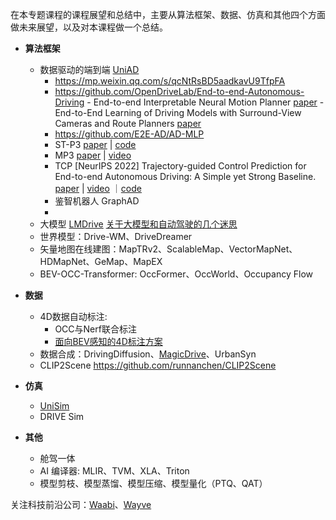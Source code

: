 <!--
 * @Author: Charmve yidazhang1@gmail.com
 * @Date: 2023-10-10 10:49:13
 * @LastEditors: Charmve yidazhang1@gmail.com
 * @LastEditTime: 2024-02-02 01:16:50
 * @FilePath: /OccNet-Course/Chapter07-课程展望与总结/README.md
 * @Version: 1.0.1
 * @Blogs: charmve.blog.csdn.net
 * @GitHub: https://github.com/Charmve
 * @Description: 
 * 
 * Copyright (c) 2023 by Charmve, All Rights Reserved. 
 * Licensed under the MIT License.
-->


在本专题课程的课程展望和总结中，主要从算法框架、数据、仿真和其他四个方面做未来展望，以及对本课程做一个总结。

- <b>算法框架</b>
    - 数据驱动的端到端 [UniAD](https://github.com/OpenDriveLab/UniAD)
      - https://mp.weixin.qq.com/s/qcNtRsBD5aadkavU9TfpFA
      - https://github.com/OpenDriveLab/End-to-end-Autonomous-Driving
            - End-to-end Interpretable Neural Motion Planner [paper](https://arxiv.org/abs/2101.06679)
            - End-to-End Learning of Driving Models with Surround-View Cameras and Route Planners [paper](https://arxiv.org/abs/1803.10158)
      - https://github.com/E2E-AD/AD-MLP
      - ST-P3 [paper](https://arxiv.org/abs/2207.07601) | [code](https://github.com/OpenDriveLab/ST-P3)
      - MP3 [paper](https://arxiv.org/abs/2101.06806) | [video](https://www.bilibili.com/video/BV1tQ4y1k7BX)
      - TCP [NeurIPS 2022] Trajectory-guided Control Prediction for End-to-end Autonomous Driving: A Simple yet Strong Baseline. [paper](https://arxiv.org/abs/2206.08129) | [video](https://www.bilibili.com/video/BV1Pe4y1x7E3/?spm_id_from=333.337.search-card.all.click&vd_source=57394ba751fad8e6886be567cccfa5bb) ｜[code](https://github.com/OpenDriveLab/TCP)
      - 鉴智机器人 GraphAD 
      - 
    - 大模型 [LMDrive](https://github.com/opendilab/LMDrive) [关于大模型和自动驾驶的几个迷思](关于大模型和自动驾驶的几个迷思.md)
    - 世界模型：Drive-WM、DriveDreamer
    - 矢量地图在线建图：MapTRv2、ScalableMap、VectorMapNet、HDMapNet、GeMap、MapEX
    - BEV-OCC-Transformer: OccFormer、OccWorld、Occupancy Flow

- <b>数据</b>
    - 4D数据自动标注: 
      - OCC与Nerf联合标注
      - [面向BEV感知的4D标注方案](https://zhuanlan.zhihu.com/p/642735557?utm_psn=1706841959639998464)
    - 数据合成：DrivingDiffusion、[MagicDrive](https://zhuanlan.zhihu.com/p/675303127)、UrbanSyn
    - CLIP2Scene https://github.com/runnanchen/CLIP2Scene

- <b>仿真</b>
    - [UniSim](https://waabi.ai/unisim/)
  - DRIVE Sim

- <b>其他</b>
    - 舱驾一体
    - AI 编译器: MLIR、TVM、XLA、Triton
    - 模型剪枝、模型蒸馏、模型压缩、模型量化（PTQ、QAT）


关注科技前沿公司：[Waabi](https://waabi.ai/unisim/)、[Wayve](https://wayve.ai/)